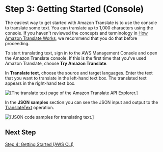 # Step 3: Getting Started \(Console\)<a name="get-started-console"></a>

The easiest way to get started with Amazon Translate is to use the console to translate some text\. You can translate up to 1,000 characters using the console\. If you haven't reviewed the concepts and terminology in [How Amazon Translate Works](how-it-works.md), we recommend that you do that before proceeding\.

To start translating text, sign in to the AWS Management Console and open the Amazon Translate console\. If this is the first time that you've used Amazon Translate, choose **Try Amazon Translate**\.

In **Translate text**, choose the source and target languages\. Enter the text that you want to translate in the left\-hand text box\. The translated text appears in the right\-hand text box\.

![\[The translate text page of the Amazon Translate API Explorer.\]](http://docs.aws.amazon.com/translate/latest/dg/images/gs-10.png)

In the **JSON samples** section you can see the JSON input and output to the [TranslateText](API_TranslateText.md) operation\.

![\[JSON code samples for translating text.\]](http://docs.aws.amazon.com/translate/latest/dg/images/gs-20.png)

## Next Step<a name="setting-up-next-step-4"></a>

[Step 4: Getting Started \(AWS CLI\)](get-started-cli.md)